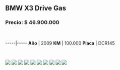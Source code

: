 ## BMW X3 Drive Gas

### Precio: $ 46.900.000

<p>&nbsp;</p>

-----|-----
**Año** | 2009
**KM** | 100.000
**Placa** | DCR145

<p>&nbsp;</p>

<img src="images/BMW X3 Drive Gas DCR145.jpeg?raw=true"/>
<img src="images/BMW X3 Drive Gas DCR145 - 1.jpeg?raw=true"/>
<img src="images/BMW X3 Drive Gas DCR145 - 2.jpeg?raw=true"/>
<img src="images/BMW X3 Drive Gas DCR145 - 3.jpeg?raw=true"/>
<img src="images/BMW X3 Drive Gas DCR145 - 4.jpeg?raw=true"/>
<img src="images/BMW X3 Drive Gas DCR145 - 5.jpeg?raw=true"/>
<img src="images/BMW X3 Drive Gas DCR145 - 6.jpeg?raw=true"/>
<img src="images/BMW X3 Drive Gas DCR145 - 7.jpeg?raw=true"/>
<img src="images/BMW X3 Drive Gas DCR145 - 8.jpeg?raw=true"/>
<img src="images/BMW X3 Drive Gas DCR145 - 9.jpeg?raw=true"/>
